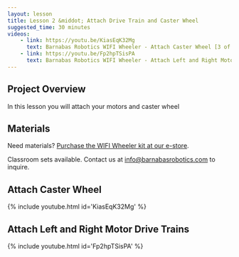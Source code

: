 ```yaml
---
layout: lesson
title: Lesson 2 &middot; Attach Drive Train and Caster Wheel
suggested_time: 30 minutes
videos:
    - link: https://youtu.be/KiasEqK32Mg
      text: Barnabas Robotics WIFI Wheeler - Attach Caster Wheel [3 of 6]
    - link: https://youtu.be/Fp2hpTSisPA
      text: Barnabas Robotics WIFI Wheeler - Attach Left and Right Motors [4 of 6]
---
```






## Project Overview

In this lesson you will attach your motors and caster wheel



## Materials

Need materials?  [Purchase the WIFI Wheeler kit at our e-store](https://shop.barnabasrobotics.com/products/barnabas-wifi-wheeler-wifi-enabled-2wd-dc-motor-car-kit-ages-11?_pos=1&_psq=wifi+wheeler&_ss=e&_v=1.0).  

Classroom sets available.  Contact us at info@barnabasrobotics.com to inquire. 



## Attach Caster Wheel

{% include youtube.html id='KiasEqK32Mg' %}



## Attach Left and Right Motor Drive Trains

{% include youtube.html id='Fp2hpTSisPA' %}
